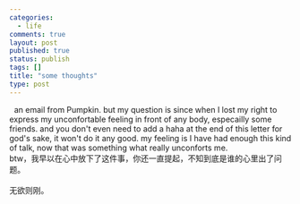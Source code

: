 ```yaml
--- 
categories: 
  - life
comments: true
layout: post
published: true
status: publish
tags: []
title: "some thoughts"
type: post
---
```

<div id="msgcns!3725CC0EE38B1F6!752" class="bvMsg">
<tt> </tt><span><span>an email from Pumpkin. but my question is since when I lost my right to express my unconfortable feeling in front of any body, especailly some friends. and you don't even need to add a haha at the end of this letter for god's sake, it won't do it any good. my feeling is I have had enough this kind of talk, now that was something what really unconforts me.<br>btw，我早以在心中放下了这件事，你还一直提起，不知到底是谁的心里出了问题。<br><br>无欲则刚。<br></span></span>
</div>
